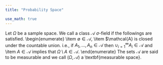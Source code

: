 ```yaml
---
title: "Probability Space"

use_math: true
---
```




Let $\Omega$ be a sample space. We call a class $\mathcal{A}$ $\sigma$-field if the followings are satisfied.
\begin{enumerate}
\item $\emptyset \in \mathcal{A}$,
\item $\mathcal{A} is closed under the countable union. i.e., if $A_1, \ldots, A_n \in \mathcal{A}$ then $\cup_{i=1}^\infty A_i \in \mathcal{A}$ and
\item $A \in \mathcal{A}$ implies that $\Omega \setminus A \in \mathcal{A}$.
\end{enumerate}
The sets $\mathcal{A}$ are said to be measurable and we call $(\Omega, \mathcal{A})$ a \textbf{measurable space}.

